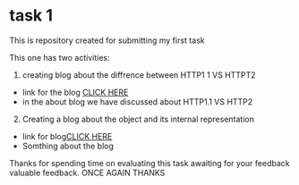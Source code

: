  # task 1


This is repository created for submitting my first task 

This one has two activities:

1. creating blog about the diffrence between HTTP1 1 VS HTTPT2
- link for the blog [CLICK HERE](https://medium.com/@nithin19t019/a-dive-into-difference-between-http-1-1-vs-http2-04346a73cad9)
- in the about blog we have discussed about HTTP1.1 VS HTTP2
2. Creating a blog about the object and its internal representation
  - link for blog[CLICK HERE](https://medium.com/@nithin19t019/demystifying-object-and-their-internal-representation-in-javascript-e954875408d1)
  - Somthing about the blog

  Thanks for spending time on evaluating this task awaiting for your feedback valuable feedback. ONCE AGAIN THANKS 
   


